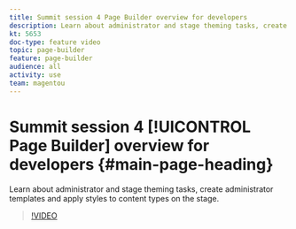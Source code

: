 ```yaml
---
title: Summit session 4 Page Builder overview for developers
description: Learn about administrator and stage theming tasks, create administrator templates and apply styles to content types on the stage.
kt: 5653
doc-type: feature video
topic: page-builder
feature: page-builder
audience: all
activity: use
team: magentou
---
```


# Summit session 4 [!UICONTROL Page Builder] overview for developers {#main-page-heading}

Learn about administrator and stage theming tasks, create administrator templates and apply styles to content types on the stage.

>[!VIDEO](https://video.tv.adobe.com/v/35712?quality=12&learn=on)

